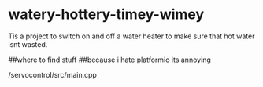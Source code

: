 # watery-hottery-timey-wimey
Tis a project to switch on and off a water heater to make sure that hot water isnt wasted. 

##where to find stuff
##because i hate platformio its annoying

/servocontrol/src/main.cpp
